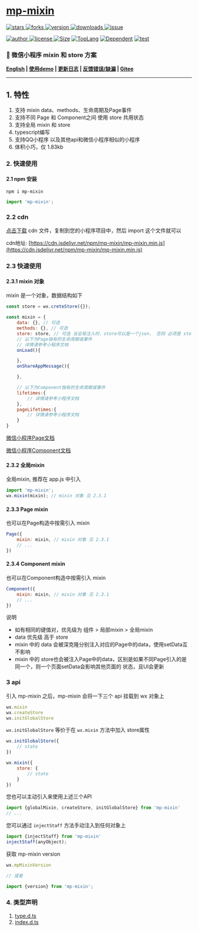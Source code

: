 # [mp-mixin](https://www.github.com/theajack/mp-mixin)

<p>
    <a href="https://www.github.com/theajack/mp-mixin/stargazers" target="_black">
        <img src="https://img.shields.io/github/stars/theajack/mp-mixin?logo=github" alt="stars" />
    </a>
    <a href="https://www.github.com/theajack/mp-mixin/network/members" target="_black">
        <img src="https://img.shields.io/github/forks/theajack/mp-mixin?logo=github" alt="forks" />
    </a>
    <a href="https://www.npmjs.com/package/mp-mixin" target="_black">
        <img src="https://img.shields.io/npm/v/mp-mixin?logo=npm" alt="version" />
    </a>
    <a href="https://www.npmjs.com/package/mp-mixin" target="_black">
        <img src="https://img.shields.io/npm/dm/mp-mixin?color=%23ffca28&logo=npm" alt="downloads" />
    </a>
    <a href="https://github.com/theajack/mp-mixin/issues"><img src="https://img.shields.io/github/issues-closed/theajack/mp-mixin.svg" alt="issue"></a>
</p>
<p>
    <a href="https://github.com/theajack" target="_black">
        <img src="https://img.shields.io/badge/Author-%20theajack%20-7289da.svg?&logo=github" alt="author" />
    </a>
    <a href="https://www.github.com/theajack/mp-mixin/blob/master/LICENSE" target="_black">
        <img src="https://img.shields.io/github/license/theajack/mp-mixin?color=%232DCE89&logo=github" alt="license" />
    </a>
    <a href="https://cdn.jsdelivr.net/npm/mp-mixin/mp-mixin.min.js"><img src="https://img.shields.io/bundlephobia/minzip/mp-mixin.svg" alt="Size"></a>
    <a href="https://github.com/theajack/mp-mixin/search?l=javascript"><img src="https://img.shields.io/github/languages/top/theajack/mp-mixin.svg" alt="TopLang"></a>
    <a href="https://www.github.com/theajack/mp-mixin"><img src="https://img.shields.io/librariesio/dependent-repos/npm/mp-mixin.svg" alt="Dependent"></a>
    <a href="https://github.com/theajack/mp-mixin/blob/master/test/test-report.txt"><img src="https://img.shields.io/badge/test-passed-44BB44" alt="test"></a>
</p>

<h3>🚀 微信小程序 mixin 和 store 方案</h3>

**[English](https://github.com/theajack/mp-mixin/blob/master/README.en.md) | [使用demo](https://github.com/theajack/ts-miniapp) | [更新日志](https://github.com/theajack/mp-mixin/blob/master/helper/version.md) | [反馈错误/缺漏](https://github.com/theajack/mp-mixin/issues/new) | [Gitee](https://gitee.com/theajack/mp-mixin)**

---

## 1. 特性

1. 支持 mixin data、methods、生命周期及Page事件
2. 支持不同 Page 和 Component之间 使用 store 共用状态
3. 支持全局 mixin 和 store
4. typescript编写
5. 支持QQ小程序 以及其他api和微信小程序相似的小程序
6. 体积小巧，仅 1.83kb

### 2. 快速使用

#### 2.1 npm 安装

```
npm i mp-mixin
```

```js
import 'mp-mixin';
```

### 2.2 cdn

[点击下载](https://cdn.jsdelivr.net/npm/mp-mixin/mp-mixin.min.js) cdn 文件，复制到您的小程序项目中，然后 import 这个文件就可以

cdn地址: [https://cdn.jsdelivr.net/npm/mp-mixin/mp-mixin.min.js](https://cdn.jsdelivr.net/npm/mp-mixin/mp-mixin.min.js)

### 2.3 快速使用

#### 2.3.1 mixin 对象

mixin 是一个对象，数据结构如下

```js
const store = wx.creteStore({});

const mixin = {
    data: {}, // 可选
    methods: {}, // 可选
    store: store, // 可选 当全局注入时，store可以是一个json， 否则 必须是 store对象
    // 以下为Page独有的生命周期或事件
    // 详情请参考小程序文档 
    onLoad(){

    },
    onShareAppMessage(){

    },

    // 以下为Component独有的生命周期或事件
    lifetimes:{
        // 详情请参考小程序文档 
    },
    pageLifetimes:{
        // 详情请参考小程序文档
    }
}
```

[微信小程序Page文档](https://developers.weixin.qq.com/miniprogram/dev/reference/api/Page.html)

[微信小程序Component文档](https://developers.weixin.qq.com/miniprogram/dev/reference/api/Component.html)


#### 2.3.2 全局mixin

全局mixin, 推荐在 app.js 中引入

```js
import 'mp-mixin';
wx.mixin(mixin); // mixin 对象 见 2.3.1
```

#### 2.3.3 Page mixin
 
也可以在Page构造中按需引入 mixin

```js
Page({
    mixin: mixin, // mixin 对象 见 2.3.1
    // ...
})
```

#### 2.3.4 Component mixin
 
也可以在Component构造中按需引入 mixin

```js
Component({
    mixin: mixin, // mixin 对象 见 2.3.1
    // ...
})
```

说明

* 如有相同的键值对，优先级为 组件 > 局部mixin > 全局mixin
* data 优先级 高于 store
* mixin 中的 data 会被深克隆分别注入对应的Page中的data，使用setData互不影响
* mixin 中的 store也会被注入Page中的data，区别是如果不同Page引入的是同一个，则一个页面setData会影响其他页面的 状态，且UI会更新

### 3 api

引入 mp-mixin 之后，mp-mixin 会将一下三个 api 挂载到 wx 对象上

```js
wx.mixin
wx.createStore
wx.initGlobalStore
```

`wx.initGlobalStore` 等价于在 `wx.mixin` 方法中加入 store属性

```js
wx.initGlobalStore({
    // state
})

wx.mixin({
    store: {
        // state
    }
})
```

您也可以主动引入来使用上述三个API

```js
import {globalMixin, createStore, initGlobalStore} from 'mp-mixin'
// ...
```


您可以通过 `injectStaff` 方法手动注入到任何对象上

```js
import {injectStaff} from 'mp-mixin'
injectStaff(anyObject);
```

获取 mp-mixin version

```js
wx.mpMixinVersion

// 或者

import {version} from 'mp-mixin';
```

### 4. 类型声明

1. [type.d.ts](https://github.com/theajack/mp-mixin/blob/master/src/type.d.ts)
2. [index.d.ts](https://github.com/theajack/mp-mixin/blob/master/src/index.d.ts)